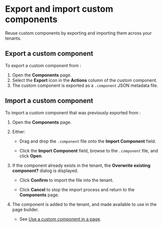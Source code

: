 # Export and import custom components

<head>
  <meta name="guidename" content="Flow"/>
  <meta name="context" content="GUID-a8355aba-513e-495e-9d91-2a0496a0acd7"/>
</head>


Reuse custom components by exporting and importing them across your tenants.

## Export a custom component

To export a custom component from :

1.  Open the **Components** page.
2.  Select the **Export** icon in the **Actions** column of the custom component.
3.  The custom component is exported as a `.component` JSON metadata file.

## Import a custom component

To import a custom component that was previously exported from :

1.  Open the **Components** page.
2.  Either:
    -   Drag and drop the `.component` file onto the **Import Component** field.

    -   Click the **Import Component** field, browse to the `.component` file, and click **Open**.

3.  If the component already exists in the tenant, the **Overwrite existing component?** dialog is displayed.
    -   Click **Confirm** to import the file into the tenant.

    -   Click **Cancel** to stop the import process and return to the **Components** page.

4.  The component is added to the tenant, and made available to use in the page builder.

    -   See [Use a custom component in a page](flo-custom-components-adding_9dbee400-f443-4c31-b7bd-94217473956d.md).
